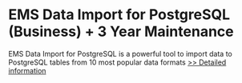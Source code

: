 # EMS Data Import for PostgreSQL (Business) + 3 Year Maintenance
EMS Data Import for PostgreSQL is a powerful tool to import data to PostgreSQL tables from 10 most popular data formats
[>> Detailed information](https://secure.shareit.com/shareit/product.html?productid=300067922&affiliateid=200057808)